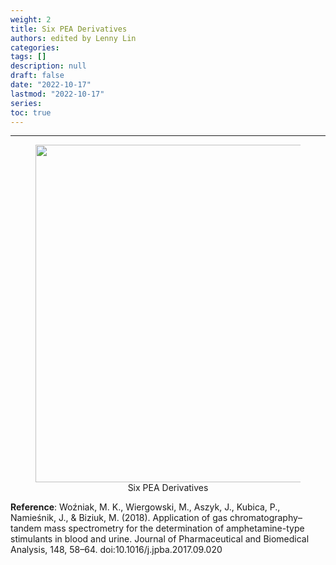 ```yaml
---
weight: 2
title: Six PEA Derivatives
authors: edited by Lenny Lin
categories: 
tags: []
description: null
draft: false
date: "2022-10-17"
lastmod: "2022-10-17"
series: 
toc: true
---
```


<!--more-->
---
<figure>
  <center><img width = "540" src = "/docs/images/Screenshot 2022-10-17 230600.png"/></center>
  <figcaption><center>Six PEA Derivatives</center></figcaption>
</figure>

**Reference**: Woźniak, M. K., Wiergowski, M., Aszyk, J., Kubica, P., Namieśnik, J., & Biziuk, M. (2018). Application of gas chromatography–tandem mass spectrometry for the determination of amphetamine-type stimulants in blood and urine. Journal of Pharmaceutical and Biomedical Analysis, 148, 58–64. doi:10.1016/j.jpba.2017.09.020
